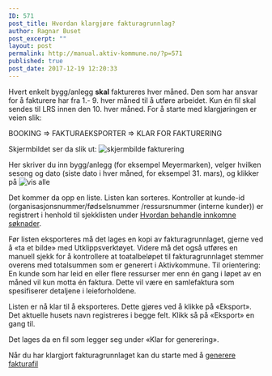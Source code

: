 ```yaml
---
ID: 571
post_title: Hvordan klargjøre fakturagrunnlag?
author: Ragnar Buset
post_excerpt: ""
layout: post
permalink: http://manual.aktiv-kommune.no/?p=571
published: true
post_date: 2017-12-19 12:20:33
---
```

Hvert enkelt bygg/anlegg **skal** faktureres hver måned. Den som har ansvar for å fakturere har fra 1.- 9. hver måned til å utføre arbeidet. Kun én fil skal sendes til LRS innen den 10. hver måned. For å starte med klargjøringen er veien slik:

BOOKING => FAKTURAEKSPORTER => KLAR FOR FAKTURERING

Skjermbildet ser da slik ut: 
![skjermbilde fakturering](http://manual.aktiv-kommune.no/wp-content/uploads/2017/12/Skjermbildefaktura.png)

Her skriver du inn bygg/anlegg (for eksempel Meyermarken), velger hvilken sesong og dato (siste dato i hver måned, for eksempel 31. mars), og klikker på 
![vis alle](http://manual.aktiv-kommune.no/wp-content/uploads/2017/12/visalle.png)

Det kommer da opp en liste. Listen kan sorteres. Kontroller at kunde-id (organisasjonsnummer/fødselsnummer /ressursnummer (interne kunder)) er registrert i henhold til sjekklisten under [Hvordan behandle innkomne søknader](http://manual.aktiv-kommune.no/?p=298).

Før listen eksporteres må det lages en kopi av fakturagrunnlaget, gjerne ved å «ta et bilde» med Utklippsverktøyet. Videre må det også utføres en manuell sjekk for å kontrollere at toatalbeløpet til fakturagrunnlaget stemmer overens med totalsummen som er generert i Aktivkommune. 
Til orientering: En kunde som har leid en eller flere ressurser mer enn én gang i løpet av en måned vil kun motta én faktura. Dette vil være en samlefaktura som spesifiserer detaljene i leieforholdene. 

Listen er nå klar til å eksporteres. Dette gjøres ved å klikke på «Eksport». Det aktuelle husets navn registreres i begge felt. Klikk så på «Eksport» en gang til.
 
Det lages da en fil som legger seg under «Klar for generering». 

Når du har klargjort fakturagrunnlaget kan du starte med å [generere fakturafil](http://manual.aktiv-kommune.no/?p=567)